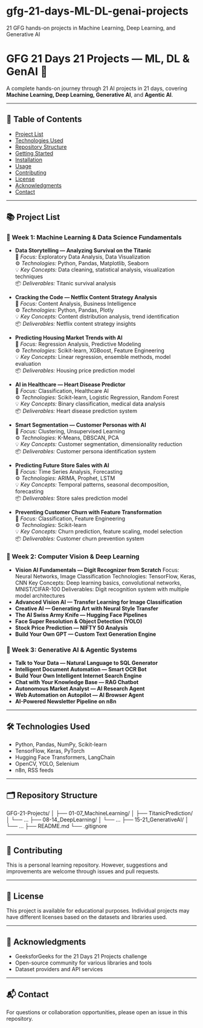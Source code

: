 # gfg-21-days-ML-DL-genai-projects
21 GFG hands-on projects in Machine Learning, Deep Learning, and Generative AI

# GFG 21 Days 21 Projects — ML, DL & GenAI 🚀

A complete hands-on journey through 21 AI projects in 21 days, covering **Machine Learning, Deep Learning, Generative AI**, and **Agentic AI**.

---

## 🧭 Table of Contents
- [Project List](#project-list)
- [Technologies Used](#technologies-used)
- [Repository Structure](#repository-structure)
- [Getting Started](#getting-started)
- [Installation](#installation)
- [Usage](#usage)
- [Contributing](#contributing)
- [License](#license)
- [Acknowledgments](#acknowledgments)
- [Contact](#contact)

---

## 📚 Project List
### 🧠 Week 1: Machine Learning & Data Science Fundamentals
- **Data Storytelling — Analyzing Survival on the Titanic**  
  🧩 *Focus:* Exploratory Data Analysis, Data Visualization  
  ⚙️ *Technologies:* Python, Pandas, Matplotlib, Seaborn  
  💡 *Key Concepts:* Data cleaning, statistical analysis, visualization techniques  
  📦 *Deliverables:* Titanic survival analysis  

- **Cracking the Code — Netflix Content Strategy Analysis**  
  🧩 *Focus:* Content Analysis, Business Intelligence  
  ⚙️ *Technologies:* Python, Pandas, Plotly  
  💡 *Key Concepts:* Content distribution analysis, trend identification  
  📦 *Deliverables:* Netflix content strategy insights  

- **Predicting Housing Market Trends with AI**  
  🧩 *Focus:* Regression Analysis, Predictive Modeling  
  ⚙️ *Technologies:* Scikit-learn, XGBoost, Feature Engineering  
  💡 *Key Concepts:* Linear regression, ensemble methods, model evaluation  
  📦 *Deliverables:* Housing price prediction model  

- **AI in Healthcare — Heart Disease Predictor**  
  🧩 *Focus:* Classification, Healthcare AI  
  ⚙️ *Technologies:* Scikit-learn, Logistic Regression, Random Forest  
  💡 *Key Concepts:* Binary classification, medical data analysis  
  📦 *Deliverables:* Heart disease prediction system  

- **Smart Segmentation — Customer Personas with AI**  
  🧩 *Focus:* Clustering, Unsupervised Learning  
  ⚙️ *Technologies:* K-Means, DBSCAN, PCA  
  💡 *Key Concepts:* Customer segmentation, dimensionality reduction  
  📦 *Deliverables:* Customer persona identification system  

- **Predicting Future Store Sales with AI**  
  🧩 *Focus:* Time Series Analysis, Forecasting  
  ⚙️ *Technologies:* ARIMA, Prophet, LSTM  
  💡 *Key Concepts:* Temporal patterns, seasonal decomposition, forecasting  
  📦 *Deliverables:* Store sales prediction model  

- **Preventing Customer Churn with Feature Transformation**  
  🧩 *Focus:* Classification, Feature Engineering  
  ⚙️ *Technologies:* Scikit-learn  
  💡 *Key Concepts:* Churn prediction, feature scaling, model selection  
  📦 *Deliverables:* Customer churn prevention system  

### 🧬 Week 2: Computer Vision & Deep Learning
- **Vision AI Fundamentals — Digit Recognizer from Scratch**
      Focus: Neural Networks, Image Classification
      Technologies: TensorFlow, Keras, CNN
      Key Concepts: Deep learning basics, convolutional networks, MNIST/CIFAR-100
      Deliverables: Digit recognition system with multiple model architectures
- **Advanced Vision AI — Transfer Learning for Image Classification**  
- **Creative AI — Generating Art with Neural Style Transfer**  
- **The AI Swiss Army Knife — Hugging Face Pipelines**  
- **Face Super Resolution & Object Detection (YOLO)**  
- **Stock Price Prediction — NIFTY 50 Analysis**  
- **Build Your Own GPT — Custom Text Generation Engine**  

### 🤖 Week 3: Generative AI & Agentic Systems
- **Talk to Your Data — Natural Language to SQL Generator**  
- **Intelligent Document Automation — Smart OCR Bot**  
- **Build Your Own Intelligent Internet Search Engine**  
- **Chat with Your Knowledge Base — RAG Chatbot**  
- **Autonomous Market Analyst — AI Research Agent**  
- **Web Automation on Autopilot — AI Browser Agent**  
- **AI-Powered Newsletter Pipeline on n8n**  

---

## 🛠 Technologies Used
- Python, Pandas, NumPy, Scikit-learn  
- TensorFlow, Keras, PyTorch  
- Hugging Face Transformers, LangChain  
- OpenCV, YOLO, Selenium  
- n8n, RSS feeds  

---

## 🗂 Repository Structure
GFG-21-Projects/
│
├── 01-07_MachineLearning/
│ ├── TitanicPrediction/
│ └── ...
├── 08-14_DeepLearning/
│ └── ...
├── 15-21_GenerativeAI/
│ └── ...
├── README.md
└── .gitignore


---

## 🤝 Contributing
This is a personal learning repository. However, suggestions and improvements are welcome through issues and pull requests.

---

## 📜 License
This project is available for educational purposes. Individual projects may have different licenses based on the datasets and libraries used.

---

## 🌟 Acknowledgments
- GeeksforGeeks for the 21 Days 21 Projects challenge  
- Open-source community for various libraries and tools  
- Dataset providers and API services  

---

## 📬 Contact
For questions or collaboration opportunities, please open an issue in this repository.
